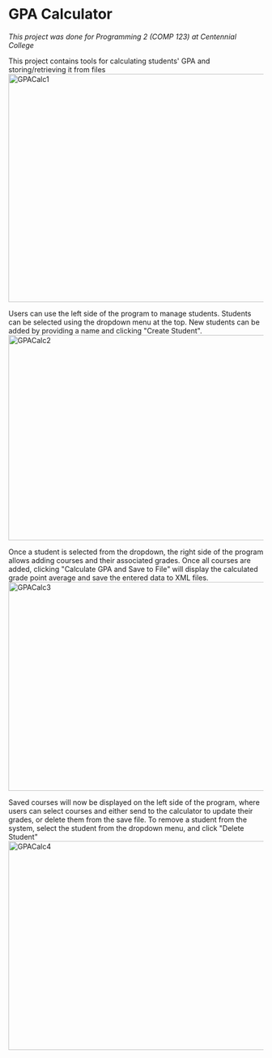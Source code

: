 # GPA Calculator

*This project was done for Programming 2 (COMP 123) at Centennial College*

This project contains tools for calculating students' GPA and storing/retrieving it from files
<img width="800" height="450" alt="GPACalc1" src="https://github.com/user-attachments/assets/52d2d8b5-b4f6-408b-8c62-e26c205fb9ab" />


Users can use the left side of the program to manage students. Students can be selected using the dropdown menu at the top. 
New students can be added by providing a name and clicking "Create Student".
<img width="779" height="405" alt="GPACalc2" src="https://github.com/user-attachments/assets/1c87f2cb-c949-4ff6-8cf6-1f1abfc9a56b" />

Once a student is selected from the dropdown, the right side of the program allows adding courses and their associated grades.
Once all courses are added, clicking "Calculate GPA and Save to File" will display the calculated grade point average and save the entered data to XML files.
<img width="783" height="412" alt="GPACalc3" src="https://github.com/user-attachments/assets/2bbc5d64-bbf3-4e50-9666-f353d55910d8" />

Saved courses will now be displayed on the left side of the program, where users can select courses and either send to the calculator to update their grades, or delete them from the save file.
To remove a student from the system, select the student from the dropdown menu, and click "Delete Student"
<img width="784" height="412" alt="GPACalc4" src="https://github.com/user-attachments/assets/d8d8a7ce-2158-4b87-b8ce-78b4ec611196" />
